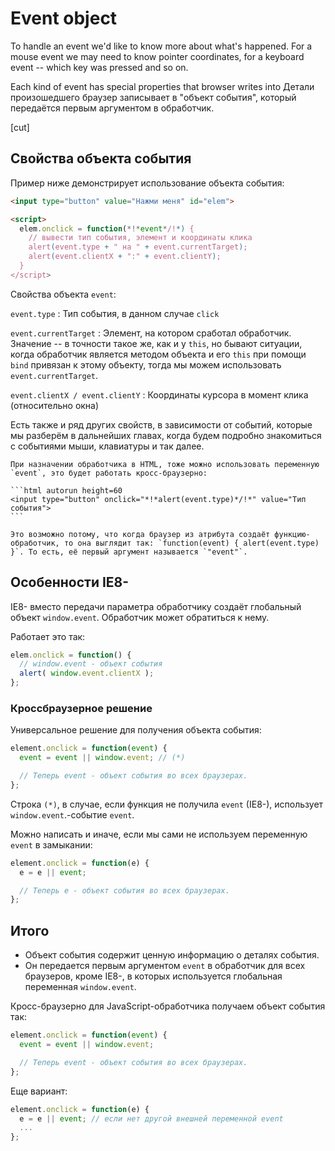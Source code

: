 # Event object

To handle an event we'd like to know more about what's happened. For a mouse event we may need to know pointer coordinates, for a keyboard event -- which key was pressed and so on.

Each kind of event has special properties that browser writes into 
Детали произошедшего браузер записывает в "объект события", который передаётся первым аргументом в обработчик.

[cut]

## Свойства объекта события

Пример ниже демонстрирует использование объекта события:

```html run
<input type="button" value="Нажми меня" id="elem">

<script>
  elem.onclick = function(*!*event*/!*) {
    // вывести тип события, элемент и координаты клика
    alert(event.type + " на " + event.currentTarget);
    alert(event.clientX + ":" + event.clientY);
  }
</script>
```

Свойства объекта `event`:

`event.type`
: Тип события, в данном случае `click`

`event.currentTarget`
: Элемент, на котором сработал обработчик. Значение -- в точности такое же, как и у `this`, но бывают ситуации, когда обработчик является методом объекта и его `this` при помощи `bind` привязан к этому объекту, тогда мы можем использовать `event.currentTarget`.

`event.clientX / event.clientY`
: Координаты курсора в момент клика (относительно окна)

Есть также и ряд других свойств, в зависимости от событий, которые мы разберём в дальнейших главах, когда будем подробно знакомиться с событиями мыши, клавиатуры и так далее.

````smart header="Объект события доступен и в HTML"
При назначении обработчика в HTML, тоже можно использовать переменную `event`, это будет работать кросс-браузерно:

```html autorun height=60
<input type="button" onclick="*!*alert(event.type)*/!*" value="Тип события">
```

Это возможно потому, что когда браузер из атрибута создаёт функцию-обработчик, то она выглядит так: `function(event) { alert(event.type) }`. То есть, её первый аргумент называется `"event"`.
````

## Особенности IE8-

IE8- вместо передачи параметра обработчику создаёт глобальный объект `window.event`. Обработчик может обратиться к нему.

Работает это так:

```js
elem.onclick = function() {
  // window.event - объект события
  alert( window.event.clientX );
};
```

### Кроссбраузерное решение

Универсальное решение для получения объекта события:

```js
element.onclick = function(event) {
  event = event || window.event; // (*)

  // Теперь event - объект события во всех браузерах.
};
```

Строка `(*)`, в случае, если функция не получила `event` (IE8-), использует `window.event`.-событие `event`.

Можно написать и иначе, если мы сами не используем переменную `event` в замыкании:

```js
element.onclick = function(e) {
  e = e || event;

  // Теперь e - объект события во всех браузерах.
};
```

## Итого

- Объект события содержит ценную информацию о деталях события.
- Он передается первым аргументом `event` в обработчик для всех браузеров, кроме IE8-, в которых используется глобальная переменная `window.event`.

Кросс-браузерно для JavaScript-обработчика получаем объект события так:

```js
element.onclick = function(event) {
  event = event || window.event;

  // Теперь event - объект события во всех браузерах.
};
```

Еще вариант:

```js
element.onclick = function(e) {
  e = e || event; // если нет другой внешней переменной event
  ...
};
```
